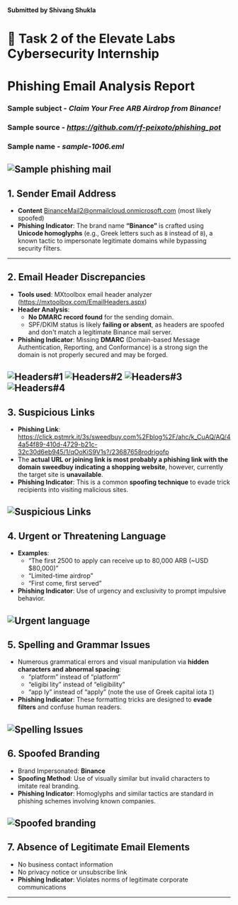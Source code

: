 #### Submitted by Shivang Shukla

# 📄 Task 2 of the Elevate Labs Cybersecurity Internship
# Phishing Email Analysis Report


### Sample subject - _Claim Your Free ARB Airdrop from Binance!_
### Sample source - _https://github.com/rf-peixoto/phishing_pot_
### Sample name - _sample-1006.eml_
![Sample phishing mail](https://github.com/shivdev729/elevate_labs_task_02/blob/main/p1.JPG)
---

## 1. Sender Email Address
- **Content** BinanceMail2@onmailcloud.onmicrosoft.com (most likely spoofed)
- **Phishing Indicator**: The brand name **“Binance”** is crafted using **Unicode homoglyphs** (e.g., Greek letters such as `Β` instead of `B`), a known tactic to impersonate legitimate domains while bypassing security filters.

---

## 2. Email Header Discrepancies
- **Tools used**: MXtoolbox email header analyzer (https://mxtoolbox.com/EmailHeaders.aspx)
- **Header Analysis**:
  - **No DMARC record found** for the sending domain.
  - SPF/DKIM status is likely **failing or absent**, as headers are spoofed and don't match a legitimate Binance mail server.
- **Phishing Indicator**: Missing **DMARC** (Domain-based Message Authentication, Reporting, and Conformance) is a strong sign the domain is not properly secured and may be forged.
  
![Headers#1](https://github.com/shivdev729/elevate_labs_task_02/blob/main/p6.JPG)
![Headers#2](https://github.com/shivdev729/elevate_labs_task_02/blob/main/p7.JPG)
![Headers#3](https://github.com/shivdev729/elevate_labs_task_02/blob/main/p8.JPG)
![Headers#4](https://github.com/shivdev729/elevate_labs_task_02/blob/main/p9.JPG)
---

## 3. Suspicious Links
- **Phishing Link**: https://click.pstmrk.it/3s/sweedbuy.com%2Fblog%2F/ahc/k_CuAQ/AQ/44a54f89-410d-4729-b21c-32c30d6eb945/1/qOoKiS9V1s?/23687658rodrigofp
- The **actual URL or joining link is most probably a phishing link with the domain sweedbuy indicating a shopping website**, however, currently the target site is  **unavailable**.
- **Phishing Indicator**: This is a common **spoofing technique** to evade trick recipients into visiting malicious sites.

  
![Suspicious Links](https://github.com/shivdev729/elevate_labs_task_02/blob/main/p4.JPG)
---

## 4. Urgent or Threatening Language
- **Examples**:
  - “The first 2500 to apply can receive up to 80,000 ARB (~USD $80,000)”
  - “Limited-time airdrop”
  - “First come, first served”
- **Phishing Indicator**: Use of urgency and exclusivity to prompt impulsive behavior.

![Urgent language](https://github.com/shivdev729/elevate_labs_task_02/blob/main/p3.JPG)
---

## 5. Spelling and Grammar Issues
- Numerous grammatical errors and visual manipulation via **hidden characters and abnormal spacing**:
  - “pla‌‌‌‌‌‌tf‌‌‌‌‌‌o‌‌‌‌‌‌rm” instead of “platform”
  - “el‌‌‌‌‌‌i‌‌‌‌‌‌gib‌‌‌‌‌‌i lity” instead of “eligibility”
  - “a‌‌p‌‌p Ιy” instead of “apply” (note the use of Greek capital iota `Ι`)
- **Phishing Indicator**: These formatting tricks are designed to **evade filters** and confuse human readers.

  
![Spelling Issues](https://github.com/shivdev729/elevate_labs_task_02/blob/main/p2.JPG)
---

## 6. Spoofed Branding
- Brand Impersonated: **Binance**
- **Spoofing Method**: Use of visually similar but invalid characters to imitate real branding.
- **Phishing Indicator**: Homoglyphs and similar tactics are standard in phishing schemes involving known companies.


![Spoofed branding](https://github.com/shivdev729/elevate_labs_task_02/blob/main/p5.JPG)
---

## 7. Absence of Legitimate Email Elements
- No business contact information
- No privacy notice or unsubscribe link
- **Phishing Indicator**: Violates norms of legitimate corporate communications

---


